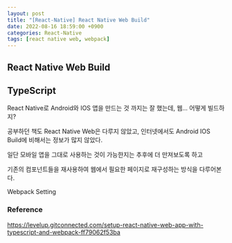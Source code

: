 ```yaml
---
layout: post
title: "[React-Native] React Native Web Build"
date: 2022-08-16 18:59:00 +0900
categories: React-Native
tags: [react native web, webpack]
---
```


## React Native Web Build

## TypeScript

React Native로 Android와 IOS 앱을 만드는 것 까지는 잘 했는데,
웹... 어떻게 빌드하지?

공부하던 책도 React Native Web은 다루지 않았고,
인터넷에서도 Android IOS Build에 비해서는 정보가 많지 않았다.

일단 모바일 앱을 그대로 사용하는 것이 가능한지는 추후에 더 만져보도록 하고

기존의 컴포넌트들을 재사용하여 웹에서 필요한 페이지로 재구성하는 방식을 다루어본다.

Webpack Setting

### Reference

https://levelup.gitconnected.com/setup-react-native-web-app-with-typescript-and-webpack-ff79062f53ba
